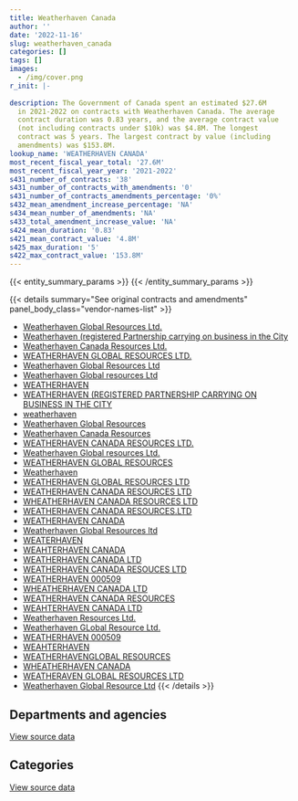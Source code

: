```yaml
---
title: Weatherhaven Canada
author: ''
date: '2022-11-16'
slug: weatherhaven_canada
categories: []
tags: []
images:
  - /img/cover.png
r_init: |-
  
description: The Government of Canada spent an estimated $27.6M
  in 2021-2022 on contracts with Weatherhaven Canada. The average
  contract duration was 0.83 years, and the average contract value
  (not including contracts under $10k) was $4.8M. The longest
  contract was 5 years. The largest contract by value (including
  amendments) was $153.8M.
lookup_name: 'WEATHERHAVEN CANADA'
most_recent_fiscal_year_total: '27.6M'
most_recent_fiscal_year_year: '2021-2022'
s431_number_of_contracts: '38'
s431_number_of_contracts_with_amendments: '0'
s431_number_of_contracts_amendments_percentage: '0%'
s432_mean_amendment_increase_percentage: 'NA'
s434_mean_number_of_amendments: 'NA'
s433_total_amendment_increase_value: 'NA'
s424_mean_duration: '0.83'
s421_mean_contract_value: '4.8M'
s425_max_duration: '5'
s422_max_contract_value: '153.8M'
---
```


<script src="/rmarkdown-libs/htmlwidgets/htmlwidgets.js"></script>
<link href="/rmarkdown-libs/datatables-css/datatables-crosstalk.css" rel="stylesheet" />
<script src="/rmarkdown-libs/datatables-binding/datatables.js"></script>
<script src="/rmarkdown-libs/jquery/jquery-3.6.0.min.js"></script>
<link href="/rmarkdown-libs/dt-core-bootstrap/css/dataTables.bootstrap.min.css" rel="stylesheet" />
<link href="/rmarkdown-libs/dt-core-bootstrap/css/dataTables.bootstrap.extra.css" rel="stylesheet" />
<script src="/rmarkdown-libs/dt-core-bootstrap/js/jquery.dataTables.min.js"></script>
<script src="/rmarkdown-libs/dt-core-bootstrap/js/dataTables.bootstrap.min.js"></script>
<link href="/rmarkdown-libs/crosstalk/css/crosstalk.min.css" rel="stylesheet" />
<script src="/rmarkdown-libs/crosstalk/js/crosstalk.min.js"></script>
<script src="/rmarkdown-libs/htmlwidgets/htmlwidgets.js"></script>
<link href="/rmarkdown-libs/datatables-css/datatables-crosstalk.css" rel="stylesheet" />
<script src="/rmarkdown-libs/datatables-binding/datatables.js"></script>
<script src="/rmarkdown-libs/jquery/jquery-3.6.0.min.js"></script>
<link href="/rmarkdown-libs/dt-core-bootstrap/css/dataTables.bootstrap.min.css" rel="stylesheet" />
<link href="/rmarkdown-libs/dt-core-bootstrap/css/dataTables.bootstrap.extra.css" rel="stylesheet" />
<script src="/rmarkdown-libs/dt-core-bootstrap/js/jquery.dataTables.min.js"></script>
<script src="/rmarkdown-libs/dt-core-bootstrap/js/dataTables.bootstrap.min.js"></script>
<link href="/rmarkdown-libs/crosstalk/css/crosstalk.min.css" rel="stylesheet" />
<script src="/rmarkdown-libs/crosstalk/js/crosstalk.min.js"></script>

{{< entity_summary_params >}}
{{< /entity_summary_params >}}

{{< details summary="See original contracts and amendments" panel_body_class="vendor-names-list" >}}
- [Weatherhaven Global Resources Ltd.](https://search.open.canada.ca/en/ct/?sort=contract_value_f%20desc&page=1&search_text=%22Weatherhaven%20Global%20Resources%20Ltd.%22)
- [Weatherhaven (registered Partnership carrying on business in the City](https://search.open.canada.ca/en/ct/?sort=contract_value_f%20desc&page=1&search_text=%22Weatherhaven%20%28registered%20Partnership%20carrying%20on%20business%20in%20the%20City%22)
- [Weatherhaven Canada Resources Ltd.](https://search.open.canada.ca/en/ct/?sort=contract_value_f%20desc&page=1&search_text=%22Weatherhaven%20Canada%20Resources%20Ltd.%22)
- [WEATHERHAVEN GLOBAL RESOURCES LTD.](https://search.open.canada.ca/en/ct/?sort=contract_value_f%20desc&page=1&search_text=%22WEATHERHAVEN%20GLOBAL%20RESOURCES%20LTD.%22)
- [Weatherhaven Global Resources Ltd](https://search.open.canada.ca/en/ct/?sort=contract_value_f%20desc&page=1&search_text=%22Weatherhaven%20Global%20Resources%20Ltd%22)
- [Weatherhaven Global resources Ltd](https://search.open.canada.ca/en/ct/?sort=contract_value_f%20desc&page=1&search_text=%22Weatherhaven%20Global%20resources%20Ltd%22)
- [WEATHERHAVEN](https://search.open.canada.ca/en/ct/?sort=contract_value_f%20desc&page=1&search_text=%22WEATHERHAVEN%22)
- [WEATHERHAVEN (REGISTERED PARTNERSHIP CARRYING ON BUSINESS IN THE CITY](https://search.open.canada.ca/en/ct/?sort=contract_value_f%20desc&page=1&search_text=%22WEATHERHAVEN%20%28REGISTERED%20PARTNERSHIP%20CARRYING%20ON%20BUSINESS%20IN%20THE%20CITY%22)
- [weatherhaven](https://search.open.canada.ca/en/ct/?sort=contract_value_f%20desc&page=1&search_text=%22weatherhaven%22)
- [Weatherhaven Global Resources](https://search.open.canada.ca/en/ct/?sort=contract_value_f%20desc&page=1&search_text=%22Weatherhaven%20Global%20Resources%22)
- [Weatherhaven Canada Resources](https://search.open.canada.ca/en/ct/?sort=contract_value_f%20desc&page=1&search_text=%22Weatherhaven%20Canada%20Resources%22)
- [WEATHERHAVEN CANADA RESOURCES LTD.](https://search.open.canada.ca/en/ct/?sort=contract_value_f%20desc&page=1&search_text=%22WEATHERHAVEN%20CANADA%20RESOURCES%20LTD.%22)
- [Weatherhaven Global resources Ltd.](https://search.open.canada.ca/en/ct/?sort=contract_value_f%20desc&page=1&search_text=%22Weatherhaven%20Global%20resources%20Ltd.%22)
- [WEATHERHAVEN GLOBAL RESOURCES](https://search.open.canada.ca/en/ct/?sort=contract_value_f%20desc&page=1&search_text=%22WEATHERHAVEN%20GLOBAL%20RESOURCES%22)
- [Weatherhaven](https://search.open.canada.ca/en/ct/?sort=contract_value_f%20desc&page=1&search_text=%22Weatherhaven%22)
- [WEATHERHAVEN GLOBAL RESOURCES LTD](https://search.open.canada.ca/en/ct/?sort=contract_value_f%20desc&page=1&search_text=%22WEATHERHAVEN%20GLOBAL%20RESOURCES%20LTD%22)
- [WEATHERHAVEN CANADA RESOURCES LTD](https://search.open.canada.ca/en/ct/?sort=contract_value_f%20desc&page=1&search_text=%22WEATHERHAVEN%20CANADA%20RESOURCES%20LTD%22)
- [WHEATHERHAVEN CANADA RESOURCES LTD](https://search.open.canada.ca/en/ct/?sort=contract_value_f%20desc&page=1&search_text=%22WHEATHERHAVEN%20CANADA%20RESOURCES%20LTD%22)
- [WEATHERHAVEN CANADA RESOURCES.LTD](https://search.open.canada.ca/en/ct/?sort=contract_value_f%20desc&page=1&search_text=%22WEATHERHAVEN%20CANADA%20RESOURCES.LTD%22)
- [WEATHERHAVEN CANADA](https://search.open.canada.ca/en/ct/?sort=contract_value_f%20desc&page=1&search_text=%22WEATHERHAVEN%20CANADA%22)
- [Weatherhaven Global Resources ltd](https://search.open.canada.ca/en/ct/?sort=contract_value_f%20desc&page=1&search_text=%22Weatherhaven%20Global%20Resources%20ltd%22)
- [WEATERHAVEN](https://search.open.canada.ca/en/ct/?sort=contract_value_f%20desc&page=1&search_text=%22WEATERHAVEN%22)
- [WEAHTERHAVEN CANADA](https://search.open.canada.ca/en/ct/?sort=contract_value_f%20desc&page=1&search_text=%22WEAHTERHAVEN%20CANADA%22)
- [WEATHERHAVEN CANADA LTD](https://search.open.canada.ca/en/ct/?sort=contract_value_f%20desc&page=1&search_text=%22WEATHERHAVEN%20CANADA%20LTD%22)
- [WEATHERHAVEN CANADA RESOUCES LTD](https://search.open.canada.ca/en/ct/?sort=contract_value_f%20desc&page=1&search_text=%22WEATHERHAVEN%20CANADA%20RESOUCES%20LTD%22)
- [WEATHERHAVEN 000509](https://search.open.canada.ca/en/ct/?sort=contract_value_f%20desc&page=1&search_text=%22WEATHERHAVEN%20%20%20%20%20%20%20%20%20%20%20%20%20%20000509%22)
- [WHEATHERHAVEN CANADA LTD](https://search.open.canada.ca/en/ct/?sort=contract_value_f%20desc&page=1&search_text=%22WHEATHERHAVEN%20CANADA%20LTD%22)
- [WEATHERHAVEN CANADA RESOURCES](https://search.open.canada.ca/en/ct/?sort=contract_value_f%20desc&page=1&search_text=%22WEATHERHAVEN%20CANADA%20RESOURCES%22)
- [WEAHTERHAVEN CANADA LTD](https://search.open.canada.ca/en/ct/?sort=contract_value_f%20desc&page=1&search_text=%22WEAHTERHAVEN%20CANADA%20LTD%22)
- [Weatherhaven Resources Ltd.](https://search.open.canada.ca/en/ct/?sort=contract_value_f%20desc&page=1&search_text=%22Weatherhaven%20Resources%20Ltd.%22)
- [Weatherhaven GLobal Resource Ltd.](https://search.open.canada.ca/en/ct/?sort=contract_value_f%20desc&page=1&search_text=%22Weatherhaven%20GLobal%20Resource%20Ltd.%22)
- [WEATHERHAVEN 000509](https://search.open.canada.ca/en/ct/?sort=contract_value_f%20desc&page=1&search_text=%22WEATHERHAVEN%20%20%20%20%20%20%20%20%20%20%20%20%20%20%20%20%20%20%20%20%20%20%20000509%22)
- [WEAHTERHAVEN](https://search.open.canada.ca/en/ct/?sort=contract_value_f%20desc&page=1&search_text=%22WEAHTERHAVEN%22)
- [WEATHERHAVENGLOBAL RESOURCES](https://search.open.canada.ca/en/ct/?sort=contract_value_f%20desc&page=1&search_text=%22WEATHERHAVENGLOBAL%20RESOURCES%22)
- [WHEATHERHAVEN CANADA](https://search.open.canada.ca/en/ct/?sort=contract_value_f%20desc&page=1&search_text=%22WHEATHERHAVEN%20CANADA%22)
- [WEATHERAVEN GLOBAL RESOURCES LTD](https://search.open.canada.ca/en/ct/?sort=contract_value_f%20desc&page=1&search_text=%22WEATHERAVEN%20GLOBAL%20RESOURCES%20LTD%22)
- [Weatherhaven Global Resource Ltd](https://search.open.canada.ca/en/ct/?sort=contract_value_f%20desc&page=1&search_text=%22Weatherhaven%20Global%20Resource%20Ltd%22)
{{< /details >}}

## Departments and agencies

<div id="htmlwidget-1" style="width:100%;height:auto;" class="datatables html-widget"></div>
<script type="application/json" data-for="htmlwidget-1">{"x":{"style":"bootstrap","filter":"none","vertical":false,"data":[["<a href=\"/departments/dnd-mdn/\">National Defence<\/a>","<a href=\"/departments/nrcan-rncan/\">Natural Resources Canada<\/a>"],[37324174.7,19213.48],[34799627.67,null],[35082725.09,null],[27569281.77,null]],"container":"<table class=\"table table-striped table-hover row-border order-column display\">\n  <thead>\n    <tr>\n      <th>Department<\/th>\n      <th>2018-2019<\/th>\n      <th>2019-2020<\/th>\n      <th>2020-2021<\/th>\n      <th>2021-2022<\/th>\n    <\/tr>\n  <\/thead>\n<\/table>","options":{"order":[[4,"desc"]],"pageLength":10,"autoWidth":true,"columnDefs":[{"targets":1,"render":"function(data, type, row, meta) {\n    return type !== 'display' ? data : DTWidget.formatCurrency(data, \"$\", 2, 3, \",\", \".\", true, null);\n  }"},{"targets":2,"render":"function(data, type, row, meta) {\n    return type !== 'display' ? data : DTWidget.formatCurrency(data, \"$\", 2, 3, \",\", \".\", true, null);\n  }"},{"targets":3,"render":"function(data, type, row, meta) {\n    return type !== 'display' ? data : DTWidget.formatCurrency(data, \"$\", 2, 3, \",\", \".\", true, null);\n  }"},{"targets":4,"render":"function(data, type, row, meta) {\n    return type !== 'display' ? data : DTWidget.formatCurrency(data, \"$\", 2, 3, \",\", \".\", true, null);\n  }"},{"width":"16%","targets":[1,2,3,4]},{"className":"dt-right","targets":[1,2,3,4]}],"orderClasses":false}},"evals":["options.columnDefs.0.render","options.columnDefs.1.render","options.columnDefs.2.render","options.columnDefs.3.render"],"jsHooks":[]}</script>
<p class="text-right">
<a href="https://github.com/GoC-Spending/contracts-data/tree/main/data/out/vendors/weatherhaven_canada/summary_by_fiscal_year_by_department.csv" class="source-data-link btn btn-link">View source data</a>
</p>

## Categories

<div id="htmlwidget-2" style="width:100%;height:auto;" class="datatables html-widget"></div>
<script type="application/json" data-for="htmlwidget-2">{"x":{"style":"bootstrap","filter":"none","vertical":false,"data":[["<a href=\"/categories/facilities_and_construction/\">Facilities and construction<\/a>","<a href=\"/categories/defence/\">Defence<\/a>","<a href=\"/categories/industrial_products_and_services/\">Industrial products and services<\/a>"],[355951.2,3014423.08,33973013.9],[966394.42,null,33833233.25],[1122005.42,325690.19,33635029.48],[1205077.45,null,26364204.32]],"container":"<table class=\"table table-striped table-hover row-border order-column display\">\n  <thead>\n    <tr>\n      <th>Category<\/th>\n      <th>2018-2019<\/th>\n      <th>2019-2020<\/th>\n      <th>2020-2021<\/th>\n      <th>2021-2022<\/th>\n    <\/tr>\n  <\/thead>\n<\/table>","options":{"order":[[4,"desc"]],"dom":"t","pageLength":30,"autoWidth":true,"columnDefs":[{"targets":1,"render":"function(data, type, row, meta) {\n    return type !== 'display' ? data : DTWidget.formatCurrency(data, \"$\", 2, 3, \",\", \".\", true, null);\n  }"},{"targets":2,"render":"function(data, type, row, meta) {\n    return type !== 'display' ? data : DTWidget.formatCurrency(data, \"$\", 2, 3, \",\", \".\", true, null);\n  }"},{"targets":3,"render":"function(data, type, row, meta) {\n    return type !== 'display' ? data : DTWidget.formatCurrency(data, \"$\", 2, 3, \",\", \".\", true, null);\n  }"},{"targets":4,"render":"function(data, type, row, meta) {\n    return type !== 'display' ? data : DTWidget.formatCurrency(data, \"$\", 2, 3, \",\", \".\", true, null);\n  }"},{"width":"16%","targets":[1,2,3,4]},{"className":"dt-right","targets":[1,2,3,4]}],"orderClasses":false,"lengthMenu":[10,25,30,50,100]}},"evals":["options.columnDefs.0.render","options.columnDefs.1.render","options.columnDefs.2.render","options.columnDefs.3.render"],"jsHooks":[]}</script>
<p class="text-right">
<a href="https://github.com/GoC-Spending/contracts-data/tree/main/data/out/vendors/weatherhaven_canada/summary_by_fiscal_year_by_category.csv" class="source-data-link btn btn-link">View source data</a>
</p>
